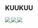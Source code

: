 ## KUUKUU
<a href="https://www.linkedin.com/in/vodinhquoc/">
    <img src="https://img.shields.io/badge/-Linkedin-blue?style=flat-square&logo=linkedin">
</a>

<a href="mailto:quocvo744266@gmail.com">
    <img src="https://img.shields.io/badge/-Email-red?style=flat-square&logo=gmail&logoColor=white">
</a>
<a href="[https://gkos.tech/Resume.pdf](https://drive.google.com/file/d/1XwNGNalCLTwx_pf4uxoGKRLgSiW3RzXc/view?usp=share_link)">
    <img src="https://img.shields.io/badge/PDF-CV-red?style=flat-square&logo=adobe">
</a>  
